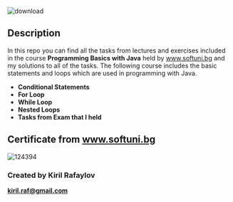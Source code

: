 ![download](https://user-images.githubusercontent.com/120650256/208385967-841e4379-1de7-4309-8cc5-3e7b546d613c.jpeg)
    

    





## __**Description**__





In this repo you can find all the tasks from lectures and exercises included in the course __Programming Basics with Java__ held by www.softuni.bg and my solutions to all of the tasks. The following course includes the basic statements and loops which are used in programming with Java.

- __Conditional Statements__
- __For Loop__
- __While Loop__
- __Nested Loops__
- __Tasks from Exam that I held__




## __**Certificate from www.softuni.bg**__
                                                                
                                                                
                                                                
![124394](https://user-images.githubusercontent.com/120650256/208386678-d1ef8716-d4fa-4574-870a-8a589c013eec.png)



### Created by __**Kiril Rafaylov**__ 


**kiril.raf@gmail.com**
